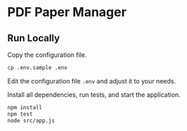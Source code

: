 # PDF Paper Manager

## Run Locally

Copy the configuration file.

```bash
cp .env.sample .env
```

Edit the configuration file `.env` and adjust it to your needs.

Install all dependencies, run tests, and start the application.

```bash
npm install
npm test
node src/app.js
```
